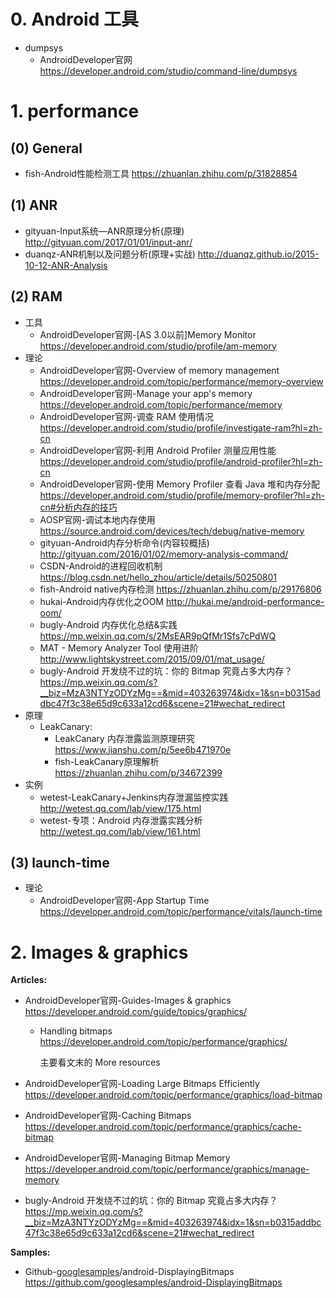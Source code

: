 # 0. Android 工具
- dumpsys   
   - AndroidDeveloper官网 https://developer.android.com/studio/command-line/dumpsys   

# 1. performance
## (0) General
- fish-Android性能检测工具 https://zhuanlan.zhihu.com/p/31828854

## (1) ANR
- gityuan-Input系统—ANR原理分析(原理) http://gityuan.com/2017/01/01/input-anr/
- duanqz-ANR机制以及问题分析(原理+实战) http://duanqz.github.io/2015-10-12-ANR-Analysis

## (2) RAM
- 工具
   - AndroidDeveloper官网-[AS 3.0以前]Memory Monitor https://developer.android.com/studio/profile/am-memory 
- 理论
   - AndroidDeveloper官网-Overview of memory management https://developer.android.com/topic/performance/memory-overview
   - AndroidDeveloper官网-Manage your app's memory https://developer.android.com/topic/performance/memory
   - AndroidDeveloper官网-调查 RAM 使用情况 https://developer.android.com/studio/profile/investigate-ram?hl=zh-cn
   - AndroidDeveloper官网-利用 Android Profiler 测量应用性能 https://developer.android.com/studio/profile/android-profiler?hl=zh-cn
   - AndroidDeveloper官网-使用 Memory Profiler 查看 Java 堆和内存分配 https://developer.android.com/studio/profile/memory-profiler?hl=zh-cn#分析内存的技巧
   - AOSP官网-调试本地内存使用 https://source.android.com/devices/tech/debug/native-memory
   - gityuan-Android内存分析命令(内容较概括) http://gityuan.com/2016/01/02/memory-analysis-command/
   - CSDN-Android的进程回收机制 https://blog.csdn.net/hello_zhou/article/details/50250801
   - fish-Android native内存检测 https://zhuanlan.zhihu.com/p/29176806
   - hukai-Android内存优化之OOM http://hukai.me/android-performance-oom/
   - bugly-Android 内存优化总结&实践 https://mp.weixin.qq.com/s/2MsEAR9pQfMr1Sfs7cPdWQ
   - MAT - Memory Analyzer Tool 使用进阶 http://www.lightskystreet.com/2015/09/01/mat_usage/
   - bugly-Android 开发绕不过的坑：你的 Bitmap 究竟占多大内存？ https://mp.weixin.qq.com/s?__biz=MzA3NTYzODYzMg==&mid=403263974&idx=1&sn=b0315addbc47f3c38e65d9c633a12cd6&scene=21#wechat_redirect
- 原理
   - LeakCanary:
      - LeakCanary 内存泄露监测原理研究 https://www.jianshu.com/p/5ee6b471970e
      - fish-LeakCanary原理解析 https://zhuanlan.zhihu.com/p/34672399
- 实例
   - wetest-LeakCanary+Jenkins内存泄漏监控实践 http://wetest.qq.com/lab/view/175.html
   - wetest-专项：Android 内存泄露实践分析 http://wetest.qq.com/lab/view/161.html

## (3) launch-time 
- 理论
   - AndroidDeveloper官网-App Startup Time https://developer.android.com/topic/performance/vitals/launch-time


# 2. Images & graphics

**Articles:**

- AndroidDeveloper官网-Guides-Images & graphics https://developer.android.com/guide/topics/graphics/
  - Handling bitmaps https://developer.android.com/topic/performance/graphics/

    主要看文末的 More resources

- AndroidDeveloper官网-Loading Large Bitmaps Efficiently https://developer.android.com/topic/performance/graphics/load-bitmap

- AndroidDeveloper官网-Caching Bitmaps https://developer.android.com/topic/performance/graphics/cache-bitmap

- AndroidDeveloper官网-Managing Bitmap Memory https://developer.android.com/topic/performance/graphics/manage-memory
- bugly-Android 开发绕不过的坑：你的 Bitmap 究竟占多大内存？ https://mp.weixin.qq.com/s?__biz=MzA3NTYzODYzMg==&mid=403263974&idx=1&sn=b0315addbc47f3c38e65d9c633a12cd6&scene=21#wechat_redirect

**Samples:**

- Github-[googlesamples](https://github.com/googlesamples)/android-DisplayingBitmaps  https://github.com/googlesamples/android-DisplayingBitmaps

